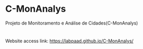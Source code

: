 # C-MonAnalys


Projeto de Monitoramento e Análise de Cidades(C-MonAnalys)
#

Website access link: https://labpaad.github.io/C-MonAnalys/


